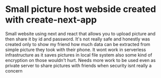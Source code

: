 # Small picture host webside created with create-next-app

Small website using next and react that allows you to upload picture and then share it by id and password.
It's not really safe and honestly was created only to show my friend how much data can be extracted from simple picture they took with their phone.
It wont work in serverless infrastructure as it saves pictures in local file system also some kind of encryption on those wouldn't hurt.
Needs more work to be used even as private server to share pictures with friends when security isnt really a concern
